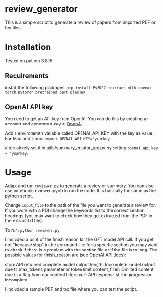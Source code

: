 # review_generator

This is a simple script to generate a review of papers from imported PDF or tex files. 

# Installation

Tested on python 3.8.15

## Requirements
install the following packages:
```pip install PyPDF2 textract nltk openai torch pytorch_pretrained_bert plasTeX```

## OpenAI API key 

You need to get an API key from OpenAI. You can do this by creating an account and generate a key at [OpenAI](https://platform.openai.com/account/api-keys).

Add a environemtn variable called OPENAI_API_KEY with the key as value.
For Mac and Linux: 
```export OPENAI_API_KEY="yourkey``` 

alternatively set it in utils/summary_creator_gpt.py by setting ```openai.api_key = "yourkey```. 

# Usage

Adapt and run ```reviewer.py``` to generate a review or summary. You can also use notebook reviewer.ipynb to run the code. It is basically the same as the python script. 

Change ```input_file``` to the path of the file you want to generate a review for. If you work with a PDf change the keywords list to the correct section headings (you may want to check how they got extracted from the PDF in the extract.txt file). 

To run: 
```python reviewer.py```

I included a print of the finish reason for the GPT model API call. If you get not "because stop" in the command line for a specific section you may want to check if there is a problem with the section file or if the file is to long. The possible values for finish_reason are (see [OpenAI API docs](https://platform.openai.com/docs/guides/chat/introduction)):

stop: API returned complete model output
length: Incomplete model output due to max_tokens parameter or token limit
content_filter: Omitted content due to a flag from our content filters
null: API response still in progress or incomplete

I included a sample PDF and tex file where you can test the script.




